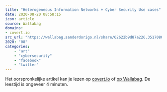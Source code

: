 ```yaml
---
title: "Heterogeneous Information Networks + Cyber Security Use cases"
date: 2020-08-20 08:58:15
icon: article
source: Wallabag
domains:
- covert.io
src_url: "https://wallabag.sanderdorigo.nl/share/62622b9d87a226.35170804"
2020: "08"
categories:
    - "art"
    - "cybersecurity"
    - "facebook"
    - "twitter"
---
```

Het oorspronkelijke artikel kan je lezen op [covert.io](http://www.covert.io/heterogeneous-information-networks-and-applications-to-cyber-security/) of [op Wallabag](https://wallabag.sanderdorigo.nl/share/62622b9d87a226.35170804). De leestijd is ongeveer 4 minuten.